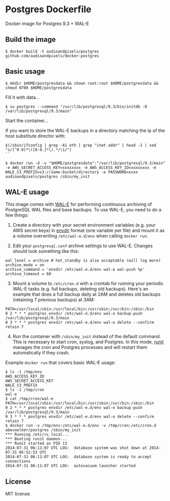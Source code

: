 # Postgres Dockerfile

Docker image for Postgres 9.3 + WAL-E

## Build the image
```
$ docker build -t audioandpixels/postgres github.com/audioandpixels/docker-postgres
```

## Basic usage

```
$ mkdir $HOME/postgresdata && chown root:root $HOME/postgresdata && chmod 0700 $HOME/postgresdata
```

Fill it with data...
```
$ su postgres --command "/usr/lib/postgresql/9.3/bin/initdb -D /var/lib/postgresql/9.3/main"
```
Start the container...

If you want to store the WAL-E backups in a directory matching the ip of the host substitute director with:
```
$(/sbin/ifconfig | grep -A1 eth | grep "inet addr" | head -1 | sed "s/[^0-9]*\([0-9.]*\).*/\1/")
``

$ docker run -d -v "$HOME/postgresdata":"/var/lib/postgresql/9.3/main" -e AWS_SECRET_ACCESS_KEY=xxxxxxxx -e AWS_ACCESS_KEY_ID=xxxxxxxx -e WALE_S3_PREFIX=s3://some-bucket/directory -e PASSWORD=xxxx audioandpixels/postgres /sbin/my_init
```

## WAL-E usage

This image comes with [WAL-E][wal-e] for performing continuous archiving of PostgreSQL WAL files and base backups.  To use WAL-E, you need to do a few things:

1. Create a directory with your secret environment variables (e.g. your AWS secret keys) in [envdir][envdir] format (one variable per file) and mount it as a volume overwriting `/etc/wal-e.d/env` when calling `docker run`.

2. Edit your `postgresql.conf` archive settings to use WAL-E. Changes should look something like this:

  ```
  wal_level = archive # hot_standby is also acceptable (will log more)
  archive_mode = on
  archive_command = 'envdir /etc/wal-e.d/env wal-e wal-push %p'
  archive_timeout = 60
  ```

3. Mount a volume to `/etc/cron.d` with a crontab for running your periodic WAL-E tasks (e.g. full backups, deleting old backups).  Here's an example that does a full backup daily at 2AM and deletes old backups (retaining 7 previous backups) at 3AM:

  ```
  PATH=/usr/local/sbin:/usr/local/bin:/usr/sbin:/usr/bin:/sbin:/bin
  0 2 * * * postgres envdir /etc/wal-e.d/env wal-e backup-push /var/lib/postgresql/9.3/main
  0 3 * * * postgres envdir /etc/wal-e.d/env wal-e delete --confirm retain 7
  ```

4. Run the container with `/sbin/my_init` instead of the default command.  This is necessary to start cron, syslog, and Postgres.  In this mode, [runit][runit] manages the cron and Postgres processes and will restart them automatically if they crash.

Example `docker run` that covers basic WAL-E usage:

```
$ ls -1 /tmp/env
AWS_ACCESS_KEY_ID
AWS_SECRET_ACCESS_KEY
WALE_S3_PREFIX
$ ls -1 /tmp/cron
wal-e
$ cat /tmp/cron/wal-e
PATH=/usr/local/sbin:/usr/local/bin:/usr/sbin:/usr/bin:/sbin:/bin
0 2 * * * postgres envdir /etc/wal-e.d/env wal-e backup-push /var/lib/postgresql/9.3/main
0 3 * * * postgres envdir /etc/wal-e.d/env wal-e delete --confirm retain 7
$ docker run -v /tmp/env:/etc/wal-e.d/env -v /tmp/cron:/etc/cron.d abevoelker/postgres /sbin/my_init
*** Running /etc/rc.local...
*** Booting runit daemon...
*** Runit started as PID 13
2014-07-31 06:11:07 UTC LOG:  database system was shut down at 2014-07-31 05:52:53 UTC
2014-07-31 06:11:07 UTC LOG:  database system is ready to accept connections
2014-07-31 06:11:07 UTC LOG:  autovacuum launcher started
```

## License

MIT license.

[wal-e]:  https://github.com/wal-e/wal-e
[envdir]: https://pypi.python.org/pypi/envdir
[runit]:  http://smarden.org/runit/
